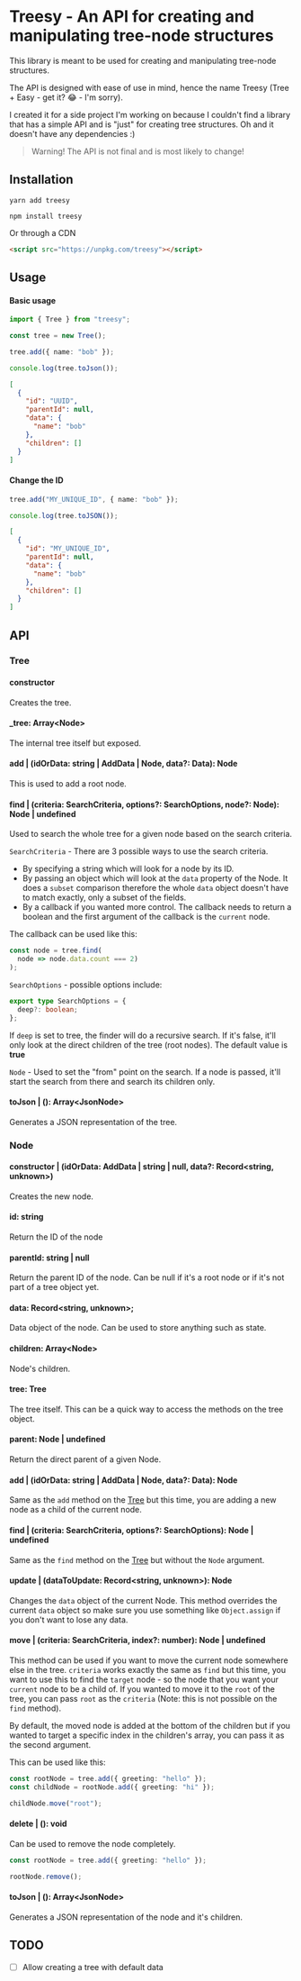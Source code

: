 # Treesy - An API for creating and manipulating tree-node structures

This library is meant to be used for creating and manipulating tree-node structures.

The API is designed with ease of use in mind, hence the name Treesy (Tree + Easy - get it? 😂 - I'm sorry).

I created it for a side project I'm working on because I couldn't find a library that has a simple API and is "just" for creating tree structures. Oh and it doesn't have any dependencies :)

> Warning! The API is not final and is most likely to change!

## Installation

```
yarn add treesy
```

```
npm install treesy
```

Or through a CDN

```html
<script src="https://unpkg.com/treesy"></script>
```

## Usage

#### Basic usage

```ts
import { Tree } from "treesy";

const tree = new Tree();

tree.add({ name: "bob" });

console.log(tree.toJson());
```

```json
[
  {
    "id": "UUID",
    "parentId": null,
    "data": {
      "name": "bob"
    },
    "children": []
  }
]
```

#### Change the ID

```ts
tree.add("MY_UNIQUE_ID", { name: "bob" });

console.log(tree.toJSON());
```

```json
[
  {
    "id": "MY_UNIQUE_ID",
    "parentId": null,
    "data": {
      "name": "bob"
    },
    "children": []
  }
]
```

## API

### Tree

#### constructor

Creates the tree.

#### \_tree: Array\<Node>

The internal tree itself but exposed.

#### add | (idOrData: string | AddData | Node, data?: Data): Node

This is used to add a root node.

#### find | (criteria: SearchCriteria, options?: SearchOptions, node?: Node): Node | undefined

Used to search the whole tree for a given node based on the search criteria.

`SearchCriteria` - There are 3 possible ways to use the search criteria.

- By specifying a string which will look for a node by its ID.
- By passing an object which will look at the `data` property of the Node. It does a `subset` comparison therefore the whole `data` object doesn't have to match exactly, only a subset of the fields.
- By a callback if you wanted more control. The callback needs to return a boolean and the first argument of the callback is the `current` node.

The callback can be used like this:

```ts
const node = tree.find(
  node => node.data.count === 2)
);
```

`SearchOptions` - possible options include:

```ts
export type SearchOptions = {
  deep?: boolean;
};
```

If `deep` is set to tree, the finder will do a recursive search. If it's false, it'll only look at the direct children of the tree (root nodes). The default value is **true**

`Node` - Used to set the "from" point on the search. If a node is passed, it'll start the search from there and search its children only.

#### toJson | (): Array\<JsonNode>

Generates a JSON representation of the tree.

### Node

#### constructor | (idOrData: AddData | string | null, data?: Record<string, unknown>)

Creates the new node.

#### id: string

Return the ID of the node

#### parentId: string | null

Return the parent ID of the node. Can be null if it's a root node or if it's not part of a tree object yet.

#### data: Record<string, unknown>;

Data object of the node. Can be used to store anything such as state.

#### children: Array\<Node>

Node's children.

#### tree: Tree

The tree itself. This can be a quick way to access the methods on the tree object.

#### parent: Node | undefined

Return the direct parent of a given Node.

#### add | (idOrData: string | AddData | Node, data?: Data): Node

Same as the `add` method on the [Tree](#tree) but this time, you are adding a new node as a child of the current node.

#### find | (criteria: SearchCriteria, options?: SearchOptions): Node | undefined

Same as the `find` method on the [Tree](#tree) but without the `Node` argument.

#### update | (dataToUpdate: Record<string, unknown>): Node

Changes the `data` object of the current Node. This method overrides the current `data` object so make sure you use something like `Object.assign` if you don't want to lose any data.

#### move | (criteria: SearchCriteria, index?: number): Node | undefined

This method can be used if you want to move the current node somewhere else in the tree. `criteria` works exactly the same as `find` but this time, you want to use this to find the `target` node - so the node that you want your `current` node to be a child of. If you wanted to move it to the `root` of the tree, you can pass `root` as the `criteria` (Note: this is not possible on the `find` method).

By default, the moved node is added at the bottom of the children but if you wanted to target a specific index in the children's array, you can pass it as the second argument.

This can be used like this:

```ts
const rootNode = tree.add({ greeting: "hello" });
const childNode = rootNode.add({ greeting: "hi" });

childNode.move("root");
```

#### delete | (): void

Can be used to remove the node completely.

```ts
const rootNode = tree.add({ greeting: "hello" });

rootNode.remove();
```

#### toJson | (): Array\<JsonNode>

Generates a JSON representation of the node and it's children.

## TODO

- [ ] Allow creating a tree with default data
